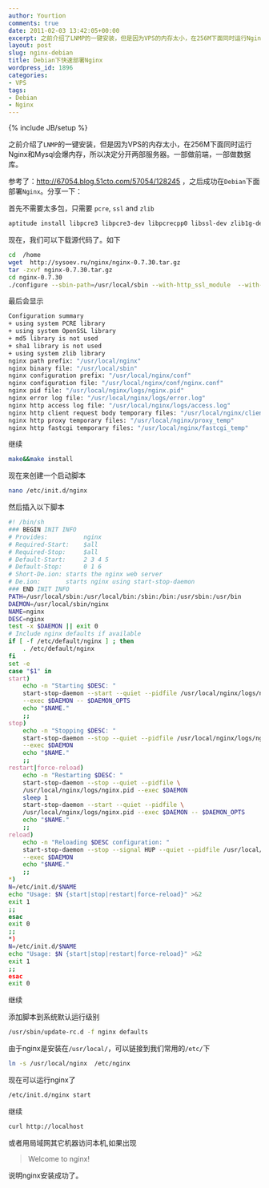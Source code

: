 ```yaml
---
author: Yourtion
comments: true
date: 2011-02-03 13:42:05+00:00
excerpt: 之前介绍了LNMP的一键安装，但是因为VPS的内存太小，在256M下面同时运行Nginx和Mysql会爆内存，所以决定分开两部服务器。一部做前端，一部做数据库。
layout: post
slug: nginx-debian
title: Debian下快速部署Nginx
wordpress_id: 1896
categories:
- VPS
tags:
- Debian
- Nginx
---
```

{% include JB/setup %}

之前介绍了```LNMP```的一键安装，但是因为VPS的内存太小，在256M下面同时运行Nginx和Mysql会爆内存，所以决定分开两部服务器。一部做前端，一部做数据库。

参考了：http://67054.blog.51cto.com/57054/128245 ，之后成功在```Debian```下面部署```Nginx```。分享一下：

首先不需要太多包，只需要 ```pcre```, ```ssl``` and ```zlib```

```bash
aptitude install libpcre3 libpcre3-dev libpcrecpp0 libssl-dev zlib1g-dev
```


现在，我们可以下载源代码了。如下

```bash
cd  /home
wget  http://sysoev.ru/nginx/nginx-0.7.30.tar.gz
tar -zxvf nginx-0.7.30.tar.gz
cd nginx-0.7.30
./configure --sbin-path=/usr/local/sbin --with-http_ssl_module  --with-http_stub_status_module
```

最后会显示

```bash
Configuration summary
+ using system PCRE library
+ using system OpenSSL library
+ md5 library is not used
+ sha1 library is not used
+ using system zlib library
nginx path prefix: "/usr/local/nginx"
nginx binary file: "/usr/local/sbin"
nginx configuration prefix: "/usr/local/nginx/conf"
nginx configuration file: "/usr/local/nginx/conf/nginx.conf"
nginx pid file: "/usr/local/nginx/logs/nginx.pid"
nginx error log file: "/usr/local/nginx/logs/error.log"
nginx http access log file: "/usr/local/nginx/logs/access.log"
nginx http client request body temporary files: "/usr/local/nginx/client_body_temp"
nginx http proxy temporary files: "/usr/local/nginx/proxy_temp"
nginx http fastcgi temporary files: "/usr/local/nginx/fastcgi_temp"
```

继续

```bash
make&&make install
```

现在来创建一个启动脚本

```bash
nano /etc/init.d/nginx
```

然后插入以下脚本

```bash
#! /bin/sh
### BEGIN INIT INFO
# Provides:          nginx
# Required-Start:    $all
# Required-Stop:     $all
# Default-Start:     2 3 4 5
# Default-Stop:      0 1 6
# Short-De.ion: starts the nginx web server
# De.ion:       starts nginx using start-stop-daemon
### END INIT INFO
PATH=/usr/local/sbin:/usr/local/bin:/sbin:/bin:/usr/sbin:/usr/bin
DAEMON=/usr/local/sbin/nginx
NAME=nginx
DESC=nginx
test -x $DAEMON || exit 0
# Include nginx defaults if available
if [ -f /etc/default/nginx ] ; then
    . /etc/default/nginx
fi
set -e
case "$1" in
start)
	echo -n "Starting $DESC: "
	start-stop-daemon --start --quiet --pidfile /usr/local/nginx/logs/nginx.pid \
	--exec $DAEMON -- $DAEMON_OPTS
	echo "$NAME."
	;;
stop)
	echo -n "Stopping $DESC: "
	start-stop-daemon --stop --quiet --pidfile /usr/local/nginx/logs/nginx.pid \
	--exec $DAEMON
	echo "$NAME."
	;;
restart|force-reload)
	echo -n "Restarting $DESC: "
	start-stop-daemon --stop --quiet --pidfile \
	/usr/local/nginx/logs/nginx.pid --exec $DAEMON
	sleep 1
	start-stop-daemon --start --quiet --pidfile \
	/usr/local/nginx/logs/nginx.pid --exec $DAEMON -- $DAEMON_OPTS
	echo "$NAME."
	;;
reload)
	echo -n "Reloading $DESC configuration: "
	start-stop-daemon --stop --signal HUP --quiet --pidfile /usr/local/nginx/logs/nginx.pid \
	--exec $DAEMON
	echo "$NAME."
	;;
*)
N=/etc/init.d/$NAME
echo "Usage: $N {start|stop|restart|force-reload}" >&2
exit 1
;;
esac
exit 0
;;
*)
N=/etc/init.d/$NAME
echo "Usage: $N {start|stop|restart|force-reload}" >&2
exit 1
;;
esac
exit 0
```

继续

添加脚本到系统默认运行级别

```bash
/usr/sbin/update-rc.d -f nginx defaults
```

由于nginx是安装在```/usr/local/```，可以链接到我们常用的```/etc/```下

```bash
ln -s /usr/local/nginx  /etc/nginx
```

现在可以运行nginx了

```bash
/etc/init.d/nginx start
```

继续

```bash
curl http://localhost
```

或者用局域网其它机器访问本机,如果出现

>Welcome to nginx!

说明nginx安装成功了。
